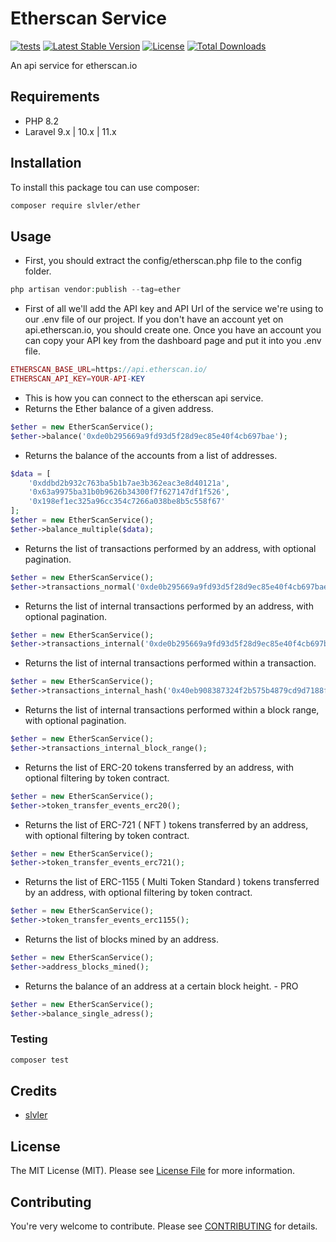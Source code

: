 # Etherscan Service
[![tests](https://github.com/slvler/etherscan-service/actions/workflows/tests.yml/badge.svg)](https://github.com/slvler/etherscan-service/actions/workflows/tests.yml)
[![Latest Stable Version](https://img.shields.io/packagist/v/slvler/ether.svg)](https://packagist.org/packages/slvler/ether)
[![License](https://poser.pugx.org/slvler/ether/license)](https://packagist.org/packages/slvler/ether)
[![Total Downloads](https://poser.pugx.org/slvler/ether/downloads)](https://packagist.org/packages/slvler/ether)

An api service for etherscan.io

## Requirements
- PHP 8.2
- Laravel 9.x | 10.x | 11.x

## Installation
To install this package tou can use composer:
```bash
composer require slvler/ether
```

## Usage
- First, you should extract the config/etherscan.php file to the config folder. 
```php
php artisan vendor:publish --tag=ether
```
- First of all we'll add the API key and API Url of the service we're using to our .env file of our project. If you don't have an account yet on api.etherscan.io, you should create one. Once you have an account you can copy your API key from the dashboard page and put it into you .env file.
```php
ETHERSCAN_BASE_URL=https://api.etherscan.io/
ETHERSCAN_API_KEY=YOUR-API-KEY
```
- This is how you can connect to the etherscan api service.
- Returns the Ether balance of a given address.
```php
$ether = new EtherScanService();
$ether->balance('0xde0b295669a9fd93d5f28d9ec85e40f4cb697bae');
```
- Returns the balance of the accounts from a list of addresses.
```php
$data = [ 
    '0xddbd2b932c763ba5b1b7ae3b362eac3e8d40121a',
    '0x63a9975ba31b0b9626b34300f7f627147df1f526',
    '0x198ef1ec325a96cc354c7266a038be8b5c558f67'
];
$ether = new EtherScanService();
$ether->balance_multiple($data);
```
- Returns the list of transactions performed by an address, with optional pagination.
```php
$ether = new EtherScanService();
$ether->transactions_normal('0xde0b295669a9fd93d5f28d9ec85e40f4cb697bae');
```
- Returns the list of internal transactions performed by an address, with optional pagination.
```php
$ether = new EtherScanService();
$ether->transactions_internal('0xde0b295669a9fd93d5f28d9ec85e40f4cb697bae');
```
- Returns the list of internal transactions performed within a transaction.
```php
$ether = new EtherScanService();
$ether->transactions_internal_hash('0x40eb908387324f2b575b4879cd9d7188f69c8fc9d87c901b9e2daaea4b442170');
```
- Returns the list of internal transactions performed within a block range, with optional pagination.
```php
$ether = new EtherScanService();
$ether->transactions_internal_block_range();
```
- Returns the list of ERC-20 tokens transferred by an address, with optional filtering by token contract.
```php
$ether = new EtherScanService();
$ether->token_transfer_events_erc20();
```
- Returns the list of ERC-721 ( NFT ) tokens transferred by an address, with optional filtering by token contract.
```php
$ether = new EtherScanService();
$ether->token_transfer_events_erc721();
```
- Returns the list of ERC-1155 ( Multi Token Standard ) tokens transferred by an address, with optional filtering by token contract.
```php
$ether = new EtherScanService();
$ether->token_transfer_events_erc1155();
```
- Returns the list of blocks mined by an address.
```php
$ether = new EtherScanService();
$ether->address_blocks_mined();
```
- Returns the balance of an address at a certain block height. - PRO
```php
$ether = new EtherScanService();
$ether->balance_single_adress();
```

### Testing
```bash
composer test
```

## Credits
- [slvler](https://github.com/slvler)

## License
The MIT License (MIT). Please see [License File](https://github.com/slvler/etherscan-service/blob/main/LICENSE.md) for more information.

## Contributing
You're very welcome to contribute.
Please see [CONTRIBUTING](https://github.com/slvler/etherscan-service/blob/main/CONTRIBUTING.md) for details.
